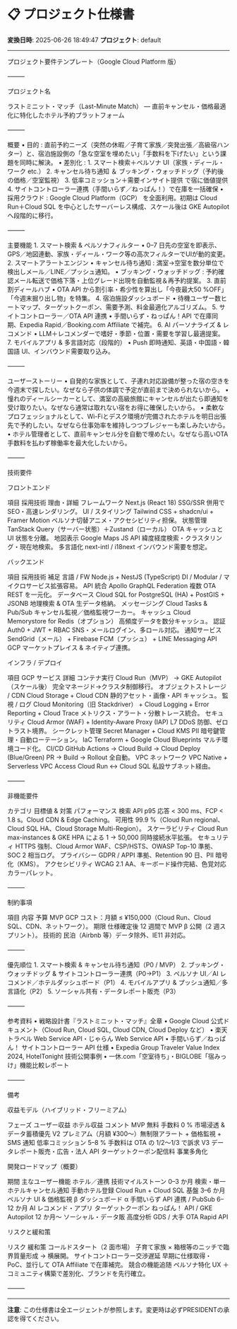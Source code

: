 # 📋 プロジェクト仕様書

**変換日時**: 2025-06-26 18:49:47
**プロジェクト**: default

---

プロジェクト要件テンプレート（Google Cloud Platform 版）

⸻

プロジェクト名

ラストミニット・マッチ（Last-Minute Match）
― 直前キャンセル・価格最適化に特化したホテル予約プラットフォーム

⸻

概要
	•	目的 : 直前予約ニーズ（突然の休暇／子育て家族／突発出張／高級宿ハンター）と、宿泊施設側の「急な空室を埋めたい」「手数料を下げたい」という課題を同時に解決。
	•	差別化 :
	1.	スマート検索＋ペルソナ UI（家族・ディール・ワーク etc.）
	2.	キャンセル待ち通知 ＆ ブッキング・ウォッチドッグ（予約後の価格／空室監視）
	3.	低率コミッション＋需要インサイト提供 で宿に価値提供
	4.	サイトコントローラー連携（手間いらず／ねっぱん！）で在庫を一括確保
	•	採用クラウド : Google Cloud Platform（GCP） を全面利用。初期は Cloud Run＋Cloud SQL を中心としたサーバーレス構成、スケール後は GKE Autopilot へ段階的に移行。

⸻

主要機能
	1.	スマート検索 & ペルソナフィルター
	•	0–7 日先の空室を即表示、GPS／地図連動、家族・ディール・ワーク等の高次フィルターでUIが動的変更。
	2.	スマートアラートエンジン
	•	キャンセル待ち通知 : 満室→空室を数分単位で検出しメール／LINE／プッシュ通知。
	•	ブッキング・ウォッチドッグ : 予約確認メール転送で価格下落・上位グレード出現を自動監視＆再予約提案。
	3.	直前割ディールハブ
	•	OTA API から割引率・希少性を算出し「今夜最大50 %OFF」「今週末掘り出し物」を特集。
	4.	宿泊施設ダッシュボード
	•	待機ユーザー数ヒートマップ、ターゲットクーポン、需要予測、料金最適化アルゴリズム。
	5.	サイトコントローラー／OTA API 連携
	•	手間いらず・ねっぱん！API で在庫同期、Expedia Rapid／Booking.com Affiliate で補完。
	6.	AI パーソナライズ & レコメンド
	•	LLM＋レコメンダーで嗜好・季節・位置・需要を学習し最適提案。
	7.	モバイルアプリ & 多言語対応（段階的）
	•	Push 即時通知、英語・中国語・韓国語 UI、インバウンド需要取り込み。

⸻

ユーザーストーリー
	•	自発的な家族として、子連れ対応設備が整った宿の空きを今週末で探したい。なぜなら子供の体調で予定が直前まで決められないから。
	•	憧れのディールシーカーとして、満室の高級旅館にキャンセルが出たら即通知を受け取りたい。なぜなら通常は取れない宿をお得に確保したいから。
	•	柔軟なプロフェッショナルとして、Wi-Fiとデスク環境が完備されたホテルを明日出張先で予約したい。なぜなら仕事効率を維持しつつブレジャーも楽しみたいから。
	•	ホテル管理者として、直前キャンセル分を自動で埋めたい。なぜなら高いOTA手数料を払わず稼働率を最大化したいから。

⸻

技術要件

フロントエンド

項目	採用技術	理由・詳細
フレームワーク	Next.js (React 18)	SSG/SSR 併用で SEO・高速レンダリング。
UI / スタイリング	Tailwind CSS + shadcn/ui + Framer Motion	ペルソナ切替アニメ・アクセシビリティ担保。
状態管理	TanStack Query（サーバー状態）＋Zustand（ローカル）	OTA キャッシュと UI 状態を分離。
地図表示	Google Maps JS API	緯度経度検索・クラスタリング・現在地検索。
多言語化	next-intl / i18next	インバウンド需要を想定。

バックエンド

項目	採用技術	補足
言語 / FW	Node.js + NestJS (TypeScript)	DI / Modular / マイクロサービス拡張容易。
API 統合	Apollo GraphQL Federation	複数 OTA REST を一元化。
データベース	Cloud SQL for PostgreSQL (HA) + PostGIS + JSONB	地理検索 & OTA 生データ格納。
メッセージング	Cloud Tasks & Pub/Sub	キャンセル監視／価格監視ワーカー。
キャッシュ	Cloud Memorystore for Redis（オプション）	高頻度データを数分キャッシュ。
認証	Auth0 + JWT + RBAC	SNS・メールログイン、多ロール対応。
通知サービス	SendGrid（メール） + Firebase FCM（プッシュ） + LINE Messaging API	GCP マーケットプレイス & ネイティブ連携。

インフラ / デプロイ

項目	GCP サービス	詳細
コンテナ実行	Cloud Run（MVP） → GKE Autopilot（スケール後）	完全マネージド→クラスタ制御移行。
オブジェクトストレージ / CDN	Cloud Storage + Cloud CDN	静的アセット・画像・API キャッシュ。
監視 / ログ	Cloud Monitoring（旧 Stackdriver） + Cloud Logging + Error Reporting + Cloud Trace	メトリクス・アラート・分散トレース統合。
セキュリティ	Cloud Armor (WAF) + Identity-Aware Proxy (IAP)	L7 DDoS 防御、ゼロトラスト境界。
シークレット管理	Secret Manager + Cloud KMS	PII 暗号鍵管理・自動ローテーション。
IaC	Terraform + Google Cloud Blueprints	マルチ環境コード化。
CI/CD	GitHub Actions → Cloud Build → Cloud Deploy (Blue/Green)	PR → Build → Rollout 全自動。
VPC ネットワーク	VPC Native + Serverless VPC Access	Cloud Run ↔ Cloud SQL 私設サブネット経由。


⸻

非機能要件

カテゴリ	目標値 & 対策
パフォーマンス	検索 API p95 応答 < 300 ms、FCP < 1.8 s。Cloud CDN & Edge Caching。
可用性	99.9 %（Cloud Run regional、Cloud SQL HA、Cloud Storage Multi-Region）。
スケーラビリティ	Cloud Run max-instances & GKE HPA による 1 → 50,000 同時接続水平拡張。
セキュリティ	HTTPS 強制、Cloud Armor WAF、CSP/HSTS、OWASP Top-10 準拠、SOC 2 相当ログ。
プライバシー	GDPR / APPI 準拠、Retention 90 日、PII 暗号化（KMS）。
アクセシビリティ	WCAG 2.1 AA、キーボード操作完結、色覚対応カラーパレット。


⸻

制約事項

項目	内容
予算	MVP GCP コスト：月額 ≤ ¥150,000（Cloud Run、Cloud SQL、CDN、ネットワーク）。
期限	仕様確定後 12 週間で MVP β 公開（2 週スプリント）。
技術的	民泊（Airbnb 等）データ除外、IE11 非対応。


⸻

優先順位
	1.	スマート検索 & キャンセル待ち通知（P0 / MVP）
	2.	ブッキング・ウォッチドッグ & サイトコントローラー連携（P0→P1）
	3.	ペルソナ UI／AI レコメンド／ホテルダッシュボード（P1）
	4.	モバイルアプリ & プッシュ通知／多言語化（P2）
	5.	ソーシャル共有・データレポート販売（P3）

⸻

参考資料
	•	戦略設計書『ラストミニット・マッチ』全章
	•	Google Cloud 公式ドキュメント（Cloud Run, Cloud SQL, Cloud CDN, Cloud Deploy など）
	•	楽天トラベル Web Service API・じゃらん Web Service API
	•	手間いらず／ねっぱん！ サイトコントローラー API 仕様
	•	Expedia Group Traveler Value Index 2024, HotelTonight 技術公開事例
	•	一休.com「空室待ち」・BIGLOBE「宿みっけ」機能比較レポート

⸻

備考

収益モデル（ハイブリッド・フリーミアム）

フェーズ	ユーザー収益	ホテル収益	コメント
MVP	無料	手数料 0 %	市場浸透 & データ蓄積優先
V2	プレミアム（月額 ¥300〜）無制限アラート + 価格監視 + SMS 通知	低率コミッション 5–8 %	手数料は OTA の 1/2～1/3 で訴求
V3	データレポート販売・広告・法人 API	ターゲットクーポン配信料	事業多角化

開発ロードマップ（概要）

期間	主なユーザー機能	ホテル／連携	技術マイルストーン
0–3 か月	検索・単一ホテルキャンセル通知	手動ホテル登録	Cloud Run + Cloud SQL 基盤
3–6 か月	ペルソナ UI & 価格監視 β	ダッシュボード α	手間いらず API 連携 / PubSub
6–12 か月	AI レコメンド・アプリ	ターゲットクーポン	ねっぱん！ API / GKE Autopilot
12 か月～	ソーシャル・データ販	高度分析	GDS / 大手 OTA Rapid API

リスクと緩和策

リスク	緩和策
コールドスタート（2 面市場）	子育て家族 × 箱根等のニッチで臨界質量形成 → 横展開。
サイトコントローラー交渉遅延	早期に仕様取得・PoC、並行して OTA Affiliate で在庫補完。
競合の機能追随	ペルソナ特化 UX ＋ コミュニティ構築で差別化、ブランドを先行確立。


⸻

---

**注意**: この仕様書は全エージェントが参照します。変更時は必ずPRESIDENTの承認を得てください。
